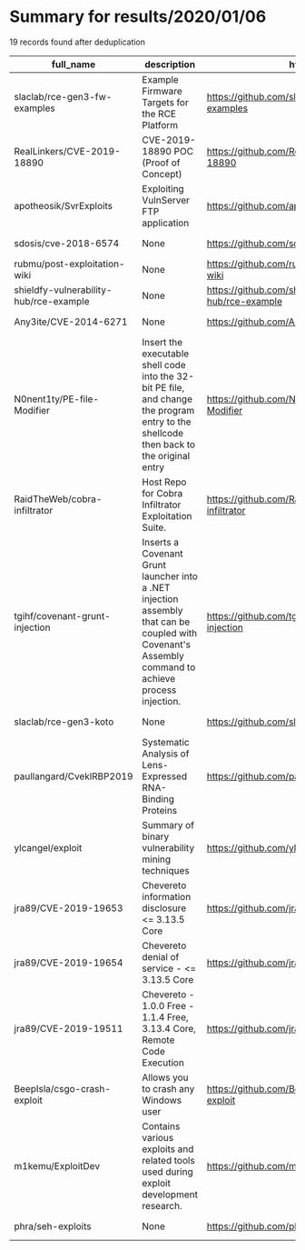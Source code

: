 
# Summary for results/2020/01/06
    
19 records found after deduplication

| full_name | description | html_url | matched_list | matched_count | pushed_at | size | stargazers_count | language | forks_count |
|----------------------------------------|-----------------------------------------------------------------------------------------------------------------------------------------------------|-----------------------------------------------------------|------------------------------------|-----------------|---------------------------|--------|--------------------|------------|---------------|
| slaclab/rce-gen3-fw-examples | Example Firmware Targets for the RCE Platform | https://github.com/slaclab/rce-gen3-fw-examples | ['rce'] | 1 | 2020-01-06 16:31:54+00:00 | 15719 | 0 | VHDL | 1 |
| RealLinkers/CVE-2019-18890 | CVE-2019-18890 POC (Proof of Concept) | https://github.com/RealLinkers/CVE-2019-18890 | ['cve poc', 'cve-2'] | 2 | 2020-01-06 13:13:58+00:00 | 9 | 7 | Python | 2 |
| apotheosik/SvrExploits | Exploiting VulnServer FTP application | https://github.com/apotheosik/SvrExploits | ['exploit'] | 1 | 2020-01-06 23:19:40+00:00 | 1 | 1 | Python | 0 |
| sdosis/cve-2018-6574 | None | https://github.com/sdosis/cve-2018-6574 | ['cve-2'] | 1 | 2020-01-06 23:02:05+00:00 | 3 | 0 | Go | 0 |
| rubmu/post-exploitation-wiki | None | https://github.com/rubmu/post-exploitation-wiki | ['exploit'] | 1 | 2020-01-06 12:14:56+00:00 | 340 | 0 | HTML | 0 |
| shieldfy-vulnerability-hub/rce-example | None | https://github.com/shieldfy-vulnerability-hub/rce-example | ['rce'] | 1 | 2020-01-06 10:18:08+00:00 | 6 | 0 | JavaScript | 1 |
| Any3ite/CVE-2014-6271 | None | https://github.com/Any3ite/CVE-2014-6271 | ['cve-2'] | 1 | 2020-01-06 08:30:08+00:00 | 1 | 1 | Go | 0 |
| N0nent1ty/PE-file-Modifier | Insert the executable shell code into the 32-bit PE file, and change the program entry to the shellcode then back to the original entry | https://github.com/N0nent1ty/PE-file-Modifier | ['shellcode'] | 1 | 2020-01-06 08:21:27+00:00 | 416 | 0 | Roff | 0 |
| RaidTheWeb/cobra-infiltrator | Host Repo for Cobra Infiltrator Exploitation Suite. | https://github.com/RaidTheWeb/cobra-infiltrator | ['exploit'] | 1 | 2020-01-06 18:22:10+00:00 | 5 | 0 | Python | 0 |
| tgihf/covenant-grunt-injection | Inserts a Covenant Grunt launcher into a .NET injection assembly that can be coupled with Covenant's Assembly command to achieve process injection. | https://github.com/tgihf/covenant-grunt-injection | ['command injection'] | 1 | 2020-01-06 01:17:05+00:00 | 2169 | 0 | PowerShell | 0 |
| slaclab/rce-gen3-koto | None | https://github.com/slaclab/rce-gen3-koto | ['rce'] | 1 | 2020-01-06 16:31:17+00:00 | 7932 | 1 | VHDL | 1 |
| paullangard/CveklRBP2019 | Systematic Analysis of Lens-Expressed RNA-Binding Proteins | https://github.com/paullangard/CveklRBP2019 | ['cve-2'] | 1 | 2020-01-06 21:39:42+00:00 | 60752 | 1 | HTML | 0 |
| ylcangel/exploit | Summary of binary vulnerability mining techniques | https://github.com/ylcangel/exploit | ['exploit'] | 1 | 2020-01-06 02:10:38+00:00 | 3596 | 33 | C | 19 |
| jra89/CVE-2019-19653 | Chevereto information disclosure <= 3.13.5 Core | https://github.com/jra89/CVE-2019-19653 | ['cve-2'] | 1 | 2020-01-06 13:57:50+00:00 | 2 | 0 | | 1 |
| jra89/CVE-2019-19654 | Chevereto denial of service - <= 3.13.5 Core | https://github.com/jra89/CVE-2019-19654 | ['cve-2'] | 1 | 2020-01-06 13:58:16+00:00 | 45 | 0 | | 1 |
| jra89/CVE-2019-19511 | Chevereto - 1.0.0 Free - 1.1.4 Free, 3.13.4 Core, Remote Code Execution | https://github.com/jra89/CVE-2019-19511 | ['cve-2', 'remote code execution'] | 2 | 2020-01-06 20:24:42+00:00 | 4 | 1 | Python | 2 |
| BeepIsla/csgo-crash-exploit | Allows you to crash any Windows user | https://github.com/BeepIsla/csgo-crash-exploit | ['exploit'] | 1 | 2020-01-06 08:34:20+00:00 | 39 | 88 | JavaScript | 16 |
| m1kemu/ExploitDev | Contains various exploits and related tools used during exploit development research. | https://github.com/m1kemu/ExploitDev | ['exploit'] | 1 | 2020-01-06 00:11:14+00:00 | 51 | 0 | Python | 0 |
| phra/seh-exploits | None | https://github.com/phra/seh-exploits | ['exploit'] | 1 | 2020-01-06 23:38:33+00:00 | 28 | 8 | Python | 2 |
